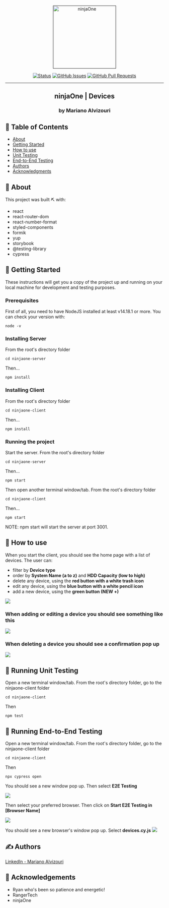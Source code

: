 <p align="center">
  <a href="" rel="noopener">
    <img width=200px src="https://i.imgur.com/8HVFoox.png" alt="ninjaOne">
  </a>
</p>

<div align="center">

[![Status](https://img.shields.io/badge/status-active-success.svg)]()
[![GitHub Issues](https://img.shields.io/github/issues/kylelobo/The-Documentation-Compendium.svg)](https://github.com/ealvizouri/react-devices-client/issues)
[![GitHub Pull Requests](https://img.shields.io/github/issues-pr/kylelobo/The-Documentation-Compendium.svg)](https://github.com/ealvizouri/react-devices-client/pulls)

</div>

---

<h2 align="center">ninjaOne | Devices</h2>
<h3 align="center">by Mariano Alvizouri</h3>

## 📝 Table of Contents

- [About](#about)
- [Getting Started](#getting_started)
- [How to use](#how_to_use)
- [Unit Testing](#unit_testing)
- [End-to-End Testing](#e2e_testing)
- [Authors](#authors)
- [Acknowledgments](#acknowledgement)

## 🧐 About <a name = "about"></a>

This project was built ⛏️ with:
  - react
  - react-router-dom
  - react-number-format
  - styled-components
  - formik
  - yup
  - storybook
  - @testing-library
  - cypress

## 🏁 Getting Started <a name = "getting_started"></a>

These instructions will get you a copy of the project up and running on your local machine for development and testing purposes.

### Prerequisites

First of all, you need to have NodeJS installed at least v14.18.1 or more. You can check your version with:

```
node -v
```

### Installing Server

From the root's directory folder

```
cd ninjaone-server
```
Then...
```
npm install
```

### Installing Client

From the root's directory folder

```
cd ninjaone-client
```
Then...
```
npm install
```

### Running the project

Start the server. From the root's directory folder

```
cd ninjaone-server
```
Then...
```
npm start
```
Then open another terminal window/tab. From the root's directory folder
```
cd ninjaone-client
```
Then...
```
npm start
```
NOTE: npm start will start the server at port 3001.

## 🎈 How to use <a name="how_to_use"></a>

When you start the client, you should see the home page with a list of devices. The user can:
  - filter by <strong>Device type</strong>
  - order by <strong>System Name (a to z)</strong> and <strong>HDD Capacity (low to high)</strong>
  - delete any device, using the <strong>red button with a white trash icon</strong>
  - edit any device, using the <strong>blue button with a white pencil icon</strong>
  - add a new device, using the <strong>green button (NEW +)</strong>

<img src="https://i.imgur.com/pxnUNI6.png" />

### When adding or editing a device you should see something like this
<img src="https://i.imgur.com/qi68Ue2.png" />

### When deleting a device you should see a confirmation pop up
<img src="https://i.imgur.com/nJeT6Hp.png" />

## 🔧 Running Unit Testing <a name = "unit_testing"></a>

Open a new terminal window/tab. From the root's directory folder, go to the ninjaone-client folder

```
cd ninjaone-client
```
Then

```
npm test
```
## 🔧 Running End-to-End Testing <a name = "e2e_testing"></a>

Open a new terminal window/tab. From the root's directory folder, go to the ninjaone-client folder

```
cd ninjaone-client
```
Then
```
npx cypress open
```
You should see a new window pop up. Then select <strong>E2E Testing</strong>

<img src="https://i.imgur.com/GqBN53d.png" />

Then select your preferred browser. Then click on <strong>Start E2E Testing in [Browser Name]</strong>

<img src="https://i.imgur.com/rKZDjfd.png" />

You should see a new browser's window pop up. Select <strong>devices.cy.js</strong>
<img src="https://i.imgur.com/cr1FwgH.png" />

## ✍️ Authors <a name = "authors"></a>
[LinkedIn - Mariano Alvizouri](https://www.linkedin.com/in/mariano-alvizouri/)

## 🎉 Acknowledgements <a name = "acknowledgement"></a>
- Ryan who's been so patience and energetic!
- RangerTech
- ninjaOne
